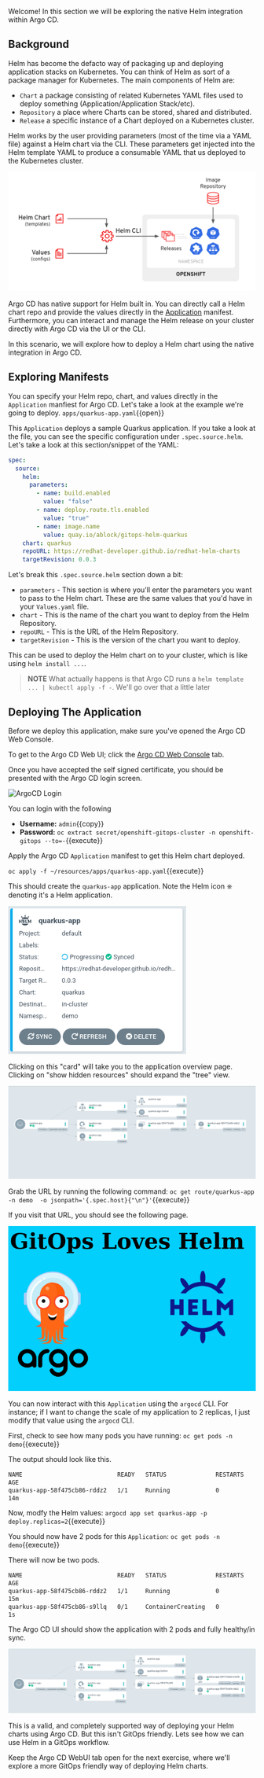 Welcome! In this section we will be exploring the native Helm integration
within Argo CD.

## Background

Helm has become the defacto way of packaging up and deploying application
stacks on Kubernetes. You can think of Helm as sort of a package manager
for Kubernetes. The main components of Helm are:

* `Chart` a package consisting of related Kubernetes YAML files used to deploy something (Application/Application Stack/etc).
* `Repository` a place where Charts can be stored, shared and distributed.
* `Release` a specific instance of a Chart deployed on a Kubernetes cluster.

Helm works by the user providing parameters (most of the time via a YAML
file) against a Helm chart via the CLI. These parameters get injected
into the Helm template YAML to produce a consumable YAML that us deployed
to the Kubernetes cluster.

![helm-overview](../../assets/gitops/helm-overview.png)

Argo CD has native support for Helm built in. You can directly
call a Helm chart repo and provide the values directly in the
[Application](https://argoproj.github.io/argo-cd/operator-manual/declarative-setup/#applications)
manifest. Furthermore, you can interact and manage the Helm release on
your cluster directly with Argo CD via the UI or the CLI.

In this scenario, we will explore how to deploy a Helm chart using the
native integration in Argo CD.

## Exploring Manifests

You can specify your Helm repo, chart, and values directly in the
`Application` manfiest for Argo CD. Let's take a look at the example
we're going to deploy. `apps/quarkus-app.yaml`{{open}}

This `Application` deploys a sample Quarkus application. If you take
a look at the file, you can see the specific configuration under
`.spec.source.helm`. Let's take a look at this section/snippet of
the YAML:

```yaml
spec:
  source:
    helm:
      parameters:
        - name: build.enabled
          value: "false"
        - name: deploy.route.tls.enabled
          value: "true"
        - name: image.name
          value: quay.io/ablock/gitops-helm-quarkus
    chart: quarkus
    repoURL: https://redhat-developer.github.io/redhat-helm-charts
    targetRevision: 0.0.3
```

Let's break this `.spec.source.helm` section down a bit:

* `parameters` - This section is where you'll enter the parameters you want to pass to the Helm chart. These are the same values that you'd have in your `Values.yaml` file.
* `chart` - This is the name of the chart you want to deploy from the Helm Repository.
* `repoURL` - This is the URL of the Helm Repository.
* `targetRevision` - This is the version of the chart you want to deploy.

This can be used to deploy the Helm chart on to your cluster, which is like using `helm install ...`.

> **NOTE** What actually happens is that Argo CD
> runs a `helm template ... | kubectl apply -f -`. We'll go over that
> a little later


## Deploying The Application

Before we deploy this application, make sure you've opened the Argo CD
Web Console.

To get to the Argo CD Web UI; click the [Argo CD Web Console](https://openshift-gitops-server-openshift-gitops.[[HOST_SUBDOMAIN]]-80-[[KATACODA_HOST]].environments.katacoda.com) tab.

Once you have accepted the self signed certificate, you should be
presented with the Argo CD login screen.

![ArgoCD Login](../../assets/gitops/argocd-login.png)

You can login with the following
* **Username:** ``admin``{{copy}}
* **Password:** `oc extract secret/openshift-gitops-cluster -n openshift-gitops --to=-`{{execute}}

Apply the Argo CD `Application` manifest to get this Helm chart deployed.

`oc apply -f ~/resources/apps/quarkus-app.yaml`{{execute}}

This should create the `quarkus-app` application. Note the Helm icon
⎈ denoting it's a Helm application.

![quarkus-app](../../assets/gitops/quarkus-app.png)

Clicking on this "card" will take you to the application overview
page. Clicking on "show hidden resources" should expand the "tree"
view.

![quarkus-app-tree](../../assets/gitops/quarkus-app-tree.png)

Grab the URL by running the following command: `oc get route/quarkus-app -n demo  -o jsonpath='{.spec.host}{"\n"}'`{{execute}}

If you visit that URL, you should see the following page.

![gitops-loves-helm](../../assets/gitops/gitops-loves-helm.png)

You can now interact with this `Application` using the `argocd` CLI. For instance; if I want to change the scale of my application to 2 replicas, I just modify that value using the `argocd` CLI.

First, check to see how many pods you have running: `oc get pods -n demo`{{execute}}

The output should look like this.

```shell
NAME                           READY   STATUS              RESTARTS   AGE
quarkus-app-58f475cb86-rddz2   1/1     Running             0          14m
```

Now, modfy the Helm values: `argocd app set quarkus-app -p deploy.replicas=2`{{execute}}

You should now have 2 pods for this `Application`: `oc get pods -n demo`{{execute}}

There will now be two pods.

```shell
NAME                           READY   STATUS              RESTARTS   AGE
quarkus-app-58f475cb86-rddz2   1/1     Running             0          15m
quarkus-app-58f475cb86-s9llq   0/1     ContainerCreating   0          1s
```

The Argo CD UI should show the application with 2 pods and fully healthy/in sync.

![quarkus-2-pods](../../assets/gitops/quarkus-2-pods.png)

This is a valid, and completely supported way of deploying your Helm
charts using Argo CD. But this isn't GitOps friendly. Lets see how we
can use Helm in a GitOps workflow.

Keep the Argo CD WebUI tab open for the next exercise, where we'll
explore a more GitOps friendly way of deploying Helm charts.
